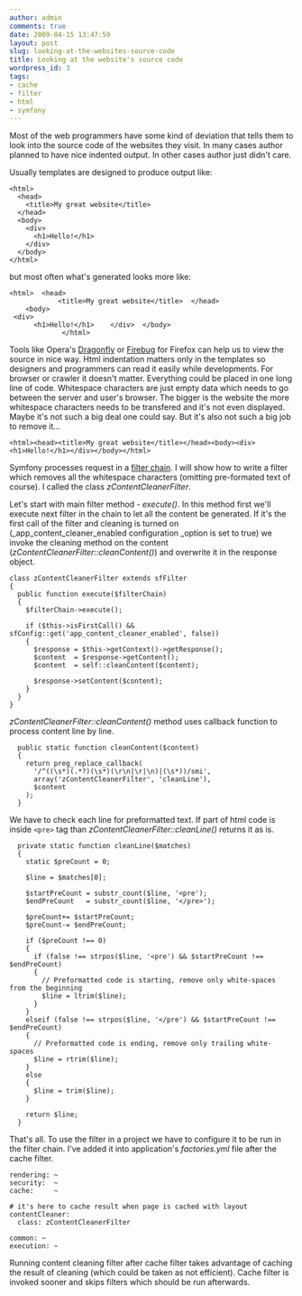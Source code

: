 ```yaml
---
author: admin
comments: true
date: 2009-04-15 13:47:59
layout: post
slug: looking-at-the-websites-source-code
title: Looking at the website's source code
wordpress_id: 3
tags:
- cache
- filter
- html
- symfony
---
```


Most of the web programmers have some kind of deviation that tells them to look into the source code of the websites they visit. In many cases author planned to have nice indented output. In other cases author just didn't care.

Usually templates are designed to produce output like:

    
    <html>
      <head>
        <title>My great website</title>
      </head>
      <body>
        <div>
          <h1>Hello!</h1>
        </div>
      </body>
    </html>


but most often what's generated looks more like:

    
    <html>  <head>
                <title>My great website</title>  </head>
        <body>
     <div>
          <h1>Hello!</h1>    </div>  </body>
                 </html>


Tools like Opera's [Dragonfly](http://www.opera.com/dragonfly/) or [Firebug](http://getfirebug.com/) for Firefox can help us to view the source in nice way. Html indentation matters only in the templates so designers and programmers can read it easily while developments. For browser or crawler it doesn't matter. Everything could be placed in one long line of code. Whitespace characters are just empty data which needs to go between the server and user's browser. The bigger is the website the more whitespace characters needs to be transfered and it's not even displayed. Maybe it's not such a big deal one could say. But it's also not such a big job to remove it...

    
    <html><head><title>My great website</title></head><body><div><h1>Hello!</h1></div></body></html>


Symfony processes request in a [filter chain](http://www.symfony-project.org/book/1_2/06-Inside-the-Controller-Layer#chapter_06_filters). I will show how to write a filter which removes all the whitespace characters (omitting pre-formated text of course). I called the class _zContentCleanerFilter_.

Let's start with main filter method - _execute()_. In this method first we'll execute next filter in the chain to let all the content be generated. If it's the first call of the filter and cleaning is turned on (_app_content_cleaner_enabled configuration _option is set to true) we invoke the cleaning method on the content (_zContentCleanerFilter::cleanContent()_) and overwrite it in the response object.

    
    class zContentCleanerFilter extends sfFilter
    {
      public function execute($filterChain)
      {
        $filterChain->execute();
    
        if ($this->isFirstCall() && sfConfig::get('app_content_cleaner_enabled', false))
        {
          $response = $this->getContext()->getResponse();
          $content  = $response->getContent();
          $content  = self::cleanContent($content);
    
          $response->setContent($content);
        }
      }
    }


_zContentCleanerFilter::cleanContent()_ method uses callback function to process content line by line.

    
      public static function cleanContent($content)
      {
        return preg_replace_callback(
          '/^((\s*)(.*?)(\s*)(\r\n|\r|\n)|(\s*))/smi',
          array('zContentCleanerFilter', 'cleanLine'),
          $content
        );
      }


We have to check each line for preformatted text. If part of html code is inside `<pre>` tag than _zContentCleanerFilter::cleanLine()_ returns it as is.

      private static function cleanLine($matches)
      {
        static $preCount = 0;
    
        $line = $matches[0];
    
        $startPreCount = substr_count($line, '<pre');
        $endPreCount   = substr_count($line, '</pre>');
    
        $preCount+= $startPreCount;
        $preCount-= $endPreCount;
    
        if ($preCount !== 0)
        {
          if (false !== strpos($line, '<pre') && $startPreCount !== $endPreCount)
          {
            // Preformatted code is starting, remove only white-spaces from the beginning
            $line = ltrim($line);
          }
        }
        elseif (false !== strpos($line, '</pre') && $startPreCount !== $endPreCount)
        {
          // Preformatted code is ending, remove only trailing white-spaces
          $line = rtrim($line);
        }
        else
        {
          $line = trim($line);
        }
    
        return $line;
      }


That's all. To use the filter in a project we have to configure it to be run in the filter chain. I've added it into application's <em>factories.yml</em> file after the cache filter.

    
    rendering: ~
    security:  ~
    cache:     ~
    
    # it's here to cache result when page is cached with layout
    contentCleaner:
      class: zContentCleanerFilter
    
    common: ~
    execution: ~


Running content cleaning filter after cache filter takes advantage of caching the result of cleaning (which could be taken as not efficient). Cache filter is invoked sooner and skips filters which should be run afterwards.
